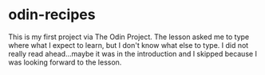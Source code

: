 # odin-recipes

This is my first project via The Odin Project. The lesson asked me to type where what I expect to learn, but I don't know what else to type. I did not really read ahead...maybe it was in the introduction and I skipped because I was looking forward to the lesson.
